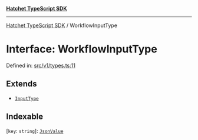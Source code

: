 [**Hatchet TypeScript SDK**](../README.md)

***

[Hatchet TypeScript SDK](../README.md) / WorkflowInputType

# Interface: WorkflowInputType

Defined in: [src/v1/types.ts:11](https://github.com/hatchet-dev/hatchet/blob/0288a24f2e9f14787135b399bd47182f4d1260d9/sdks/typescript/src/v1/types.ts#L11)

## Extends

- [`InputType`](../type-aliases/InputType.md)

## Indexable

\[`key`: `string`\]: [`JsonValue`](../type-aliases/JsonValue.md)
